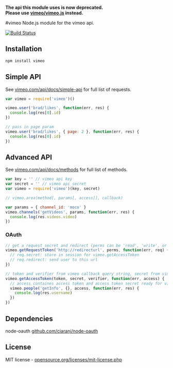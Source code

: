 **The api this module uses is now deprecated.  
Please use [vimeo/vimeo.js](https://github.com/vimeo/vimeo.js) instead.**

#vimeo
Node.js module for the vimeo api. 

[![Build Status](https://secure.travis-ci.org/twentyrogersc/vimeo.png)](http://travis-ci.org/twentyrogersc/vimeo)

## Installation

```javascript
npm install vimeo
```

## Simple API
See [vimeo.com/api/docs/simple-api](http://vimeo.com/api/docs/simple-api) for full list of requests.

```javascript
var vimeo = require('vimeo')()

vimeo.user('brad/likes', function(err, res) {
  console.log(res[0].id)
})

// pass in page param
vimeo.user('brad/likes', { page: 2 }, function(err, res) {
  console.log(res[0].id)
})
```

## Advanced API
See [vimeo.com/api/docs/methods](http://vimeo.com/api/docs/methods) for full list of methods.

```javascript
var key = '' // vimeo api key
var secret = '' // vimeo api secret
var vimeo = require('vimeo')(key, secret)

// vimeo.area(method[, params[, access]], callback)

var params = { channel_id: 'moco' }
vimeo.channels('getVideos', params, function(err, res) {
  console.log(res.videos.video)
})
```

### OAuth
```javascript
// get a request secret and redirect (perms can be 'read', 'write', or 'delete')
vimeo.getRequestToken('http://redirecturl', perms, function(err, req) {
  // req.secret: store in session for vimeo.getAccessToken
  // req.redirect: send user to this url
})

// token and verifier from vimeo callback query string, secret from vimeo.getRequestToken
vimeo.getAccessToken(token, secret, verifier, function(err, access) {
  // access containes access token and access token secret ready for vimeo calls
  vimeo.people('getInfo', {}, access, function(err, res) {
    console.log(res.username)
  })
})
```

## Dependencies
node-oauth [github.com/ciaranj/node-oauth](https://github.com/ciaranj/node-oauth)

## License
MIT license - [opensource.org/licenses/mit-license.php](http://www.opensource.org/licenses/mit-license.php)
